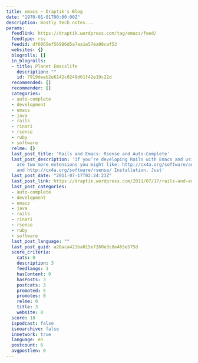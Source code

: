 ```yaml
---
title: emacs – Draptik's Blog
date: "1970-01-01T00:00:00Z"
description: mostly tech notes...
params:
  feedlink: https://draptik.wordpress.com/tag/emacs/feed/
  feedtype: rss
  feedid: df6065ef56986d5a7aa1e57ea98caf53
  websites: {}
  blogrolls: []
  in_blogrolls:
  - title: Planet Emacslife
    description: ""
    id: 7919deeb2e6142c0249d61f42e19c22d
  recommended: []
  recommender: []
  categories:
  - auto-complete
  - development
  - emacs
  - java
  - rails
  - rinari
  - rsense
  - ruby
  - software
  relme: {}
  last_post_title: 'Rails and Emacs: Rsense and Auto-Complete'
  last_post_description: 'If you’re developing Rails with Emacs and using Rinari here
    are two more extensions you might like: http://cx4a.org/software/auto-complete/
    and http://cx4a.org/software/rsense/ Installation. Just'
  last_post_date: "2011-07-17T02:24:23Z"
  last_post_link: https://draptik.wordpress.com/2011/07/17/rails-and-emacs-rsense-and-auto-complete/
  last_post_categories:
  - auto-complete
  - development
  - emacs
  - java
  - rails
  - rinari
  - rsense
  - ruby
  - software
  last_post_language: ""
  last_post_guid: a26aca423ba015e7260e3c8e465e575d
  score_criteria:
    cats: 0
    description: 3
    feedlangs: 1
    hasContent: 0
    hasPosts: 3
    postcats: 3
    promoted: 5
    promotes: 0
    relme: 0
    title: 3
    website: 0
  score: 18
  ispodcast: false
  isnoarchive: false
  innetwork: true
  language: en
  postcount: 6
  avgpostlen: 0
---
```

